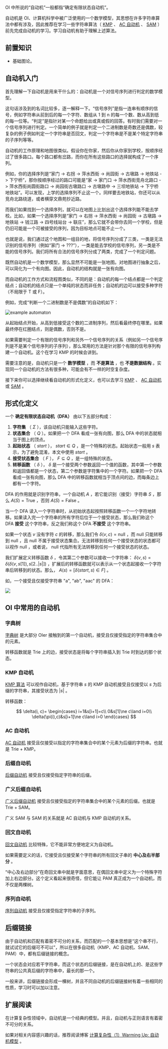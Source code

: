 OI 中所说的“自动机”一般都指“确定有限状态自动机”。

自动机是 OI、计算机科学中被广泛使用的一个数学模型，其思想在许多字符串算法中都有涉及，因此推荐在学习一些字符串算法（ [KMP](./kmp.md) 、 [AC 自动机](./ac-automaton.md) 、 [SAM](./sam.md) ）前先完成自动机的学习。学习自动机有助于理解上述算法。

## 前置知识

-   基础图论。

## 自动机入门

首先理解一下自动机是用来干什么的：自动机是一个对信号序列进行判定的数学模型。

这句话涉及到的名词比较多，逐一解释一下。“信号序列”是指一连串有顺序的信号，例如字符串从前到后的每一个字符、数组从 1 到 n 的每一个数、数从高到低的每一位等。“判定”是指针对某一个命题给出或真或假的回答。有时我们需要对一个信号序列进行判定。一个简单的例子就是判定一个二进制数是奇数还是偶数，较复杂的例子例如判定一个字符串是否回文，判定一个字符串是不是某个特定字符串的子序列等等。

自动机的工作原理和地图很类似。假设你在你家，然后你从你家到学校，按顺序经过了很多路口。每个路口都有岔路，而你在所有这些路口的选择就构成了一个序列。

例如，你的选择序列是“家门 -> 右拐 -> 萍水西街 -> 尚园街 -> 古墩路 -> 地铁站 -> 下宁桥”，那你按顺序经过的路口可能是“家 -> 家门口 -> 萍水西街竞舟北路口 -> 萍水西街尚圆街路口 -> 尚园街古墩路口 -> 古墩路中 -> 三坝地铁站 -> 下宁桥地铁站”。可以发现，上学的选择序列不止这一个。同样要去地铁站，你还可以从竞舟北路绕道，或者横穿文鼎苑抄近路。

而我们如果找到一个选择序列，就可以在地图上比划出这个选择序列能不能去学校。比如，如果一个选择序列是“家门 -> 右拐 -> 萍水西街 -> 尚园街 -> 古墩路 -> 地铁站 -> 钱江路 -> 四号线站台 -> 联庄”，那么它就不会带你去同一个学校，但是仍旧可能是一个可被接受的序列，因为目标地点可能不止一个。

也就是说，我们通过这个地图和一组目的地，将信号序列分成了三类，一类是无法识别的信号序列（例如“家门 -> ???”），一类是能去学校的信号序列，另一类是不能的信号序列。我们将所有合法的信号序列分成了两类，完成了一个判定问题。

既然自动机是一个数学模型，那么显然不可能是一张地图。对地图进行抽象之后，可以简化为一个有向图。因此，自动机的结构就是一张有向图。

而自动机的工作方式和流程图类似，不同的是：自动机的每一个结点都是一个判定结点；自动机的结点只是一个单纯的状态而非任务；自动机的边可以接受多种字符（不局限于 T 或 F）。

例如，完成“判断一个二进制数是不是偶数”的自动机如下：

![example automaton](./images/automaton2.png)

从起始结点开始，从高到低接受这个数的二进制序列，然后看最终停在哪里。如果最终停在红圈结点，则是偶数，否则不是。

如果需要判定一个有限的信号序列和另外一个信号序列的关系（例如另一个信号序列是不是某个信号序列的子序列），那么常用的方法是针对那个有限的信号序列构建一个自动机。这个在学习 KMP 的时候会讲到。

需要注意的是，自动机只是一个 **数学模型** ，而 **不是算法** ，也 **不是数据结构** 。实现同一个自动机的方法有很多种，可能会有不一样的时空复杂度。

接下来你可以选择继续看自动机的形式化定义，也可以去学习 [KMP](./kmp.md) 、 [AC 自动机](./ac-automaton.md) 或 [SAM](./sam.md) 。

## 形式化定义

一个 **确定有限状态自动机（DFA）** 由以下五部分构成：

1.   **字符集** （ $\Sigma$ ），该自动机只能输入这些字符。
2.   **状态集合** （ $Q$ ）。如果把一个 DFA 看成一张有向图，那么 DFA 中的状态就相当于图上的顶点。
3.   **起始状态** （ $start$ ）， $start\in Q$ ，是一个特殊的状态。起始状态一般用 $s$ 表示，为了避免混淆，本文中使用 $start$ 。
4.   **接受状态集合** （ $F$ ）， $F\subseteq Q$ ，是一组特殊的状态。
5.   **转移函数** （ $\delta$ ）， $\delta$ 是一个接受两个参数返回一个值的函数，其中第一个参数和返回值都是一个状态，第二个参数是字符集中的一个字符。如果把一个 DFA 看成一张有向图，那么 DFA 中的转移函数就相当于顶点间的边，而每条边上都有一个字符。

DFA 的作用就是识别字符串，一个自动机 $A$ ，若它能识别（接受）字符串 $S$ ，那么 $A(S)=\mathrm{True}$ ，否则 $A(S)=\mathrm{False}$ 。

当一个 DFA 读入一个字符串时，从初始状态起按照转移函数一个一个字符地转移。如果读入完一个字符串的所有字符后位于一个接受状态，那么我们称这个 DFA **接受** 这个字符串，反之我们称这个 DFA **不接受** 这个字符串。

如果一个状态 $v$ 没有字符 $c$ 的转移，那么我们令 $\delta(v,c)=\mathrm{null}$ ，而 $\mathrm{null}$ 只能转移到 $\mathrm{null}$ ，且 $\mathrm{null}$ 不属于接受状态集合。无法转移到任何一个接受状态的状态都可以视作 $\mathrm{null}$ ，或者说， $\mathrm{null}$ 代指所有无法转移到任何一个接受状态的状态。

我们扩展定义转移函数 $\delta$ ，令其第二个参数可以接收一个字符串： $\delta(v,s)=\delta(\delta(v,s[1]),s[2..|s|])$ ，扩展后的转移函数就可以表示从一个状态起接收一个字符串后转移到的状态。那么， $A(s)=[\delta(start,s)\in F]$ 。

如，一个接受且仅接受字符串 "a", "ab", "aac" 的 DFA：

![](./images/automaton1.png)

## OI 中常用的自动机

### 字典树

 [字典树](./trie.md) 是大部分 OIer 接触到的第一个自动机，接受且仅接受指定的字符串集合中的元素。

转移函数就是 Trie 上的边，接受状态是将每个字符串插入到 Trie 时到达的那个状态。

### KMP 自动机

 [KMP 算法](./kmp.md) 可以视作自动机，基于字符串 $s$ 的 KMP 自动机接受且仅接受以 $s$ 为后缀的字符串，其接受状态为 $|s|$ 。

转移函数：

$$
\delta(i, c)=
\begin{cases}
i+1&s[i+1]=c\\
0&s[1]\ne c\land i=0\\
\delta(\pi(i),c)&s[i+1]\ne c\land i>0
\end{cases}
$$

### AC 自动机

 [AC 自动机](./ac-automaton.md) 接受且仅接受以指定的字符串集合中的某个元素为后缀的字符串。也就是 Trie + KMP。

### 后缀自动机

 [后缀自动机](./sam.md) 接受且仅接受指定字符串的后缀。

### 广义后缀自动机

 [广义后缀自动机](./general-sam.md) 接受且仅接受指定的字符串集合中的某个元素的后缀。也就是 Trie + SAM。

广义 SAM 与 SAM 的关系就是 AC 自动机与 KMP 自动机的关系。

### 回文自动机

 [回文自动机](./pam.md) 比较特殊，它不能非常方便地定义为自动机。

如果需要定义的话，它接受且仅接受某个字符串的所有回文子串的 **中心及右半部分** 。

“中心及右边部分”在奇回文串中就是字面意思，在偶回文串中定义为一个特殊字符加上右边部分。这个定义看起来很奇怪，但它能让 PAM 真正成为一个自动机，而不仅是两棵树。

### 序列自动机

 [序列自动机](./seq-automaton.md) 接受且仅接受指定字符串的子序列。

## 后缀链接

由于自动机和匹配有着密不可分的关系，而匹配的一个基本思想是“这个串不行，就试试它的后缀可不可以”，所以在很多自动机（KMP、AC 自动机、SAM、PAM）中，都有后缀链接的概念。

一个状态会对应若干字符串，而这个状态的后缀链接，是在自动机上的、是这些字符串的公共真后缀的字符串中，最长的那一个。

一般来讲，后缀链接会形成一棵树，并且不同自动机的后缀链接树有着一些相同的性质，学习时可以加以注意。

## 扩展阅读

在计算复杂性领域中，自动机是一个经典的模型。并且，自动机与正则语言有着密不可分的关系。

如果对相关内容感兴趣的话，推荐阅读博客 [计算复杂性（1）Warming Up: 自动机模型](https://lingeros-tot.github.io/2019/03/05/Warming-Up-自动机模型/) 。
